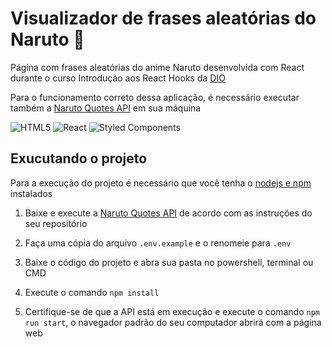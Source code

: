 # Visualizador de frases aleatórias do Naruto :ninja:

Página com frases aleatórias do anime Naruto desenvolvida com React durante o
curso Introdução aos React Hooks da [DIO](https://www.dio.me)

Para o funcionamento correto dessa aplicação, é necessário executar também a
[Naruto Quotes API](https://github.com/celso-henrique/naruto-quotes-server) em
sua máquina

![HTML5](https://img.shields.io/badge/html5-%23E34F26.svg?style=for-the-badge&logo=html5&logoColor=white)
![React](https://img.shields.io/badge/react-%2320232a.svg?style=for-the-badge&logo=react&logoColor=%2361DAFB)
![Styled Components](https://img.shields.io/badge/styled--components-DB7093?style=for-the-badge&logo=styled-components&logoColor=white)

## Exucutando o projeto

Para a execução do projeto é necessário que você tenha o [nodejs e npm](https://nodejs.org/)
instalados

1. Baixe e execute a [Naruto Quotes API](https://github.com/celso-henrique/naruto-quotes-server)
   de acordo com as instruções do seu repositório

2. Faça uma cópia do arquivo `.env.example` e o renomeie para `.env`

3. Baixe o código do projeto e abra sua pasta no powershell, terminal ou CMD

4. Execute o comando `npm install`

5. Certifique-se de que a API está em execução e execute o comando `npm run start`,
   o navegador padrão do seu computador abrirá com a página web
